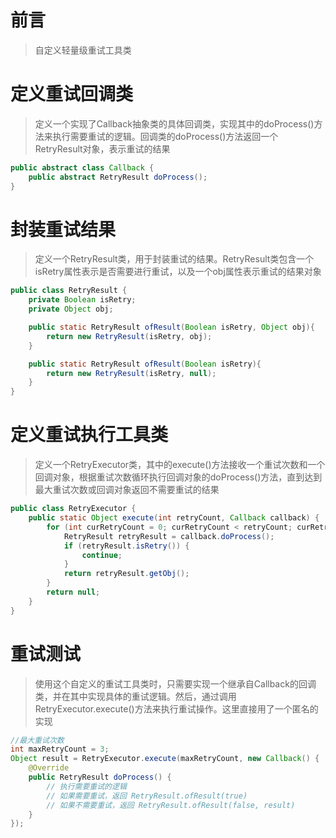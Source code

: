 # 前言

> 自定义轻量级重试工具类

# 定义重试回调类

> 定义一个实现了Callback抽象类的具体回调类，实现其中的doProcess()方法来执行需要重试的逻辑。回调类的doProcess()方法返回一个RetryResult对象，表示重试的结果

```java 
public abstract class Callback {
    public abstract RetryResult doProcess();
}
```

# 封装重试结果

> 定义一个RetryResult类，用于封装重试的结果。RetryResult类包含一个isRetry属性表示是否需要进行重试，以及一个obj属性表示重试的结果对象

```java 
public class RetryResult {
    private Boolean isRetry;
    private Object obj;

    public static RetryResult ofResult(Boolean isRetry, Object obj){
        return new RetryResult(isRetry, obj);
    }

    public static RetryResult ofResult(Boolean isRetry){
        return new RetryResult(isRetry, null);
    }
}
```

# 定义重试执行工具类

> 定义一个RetryExecutor类，其中的execute()方法接收一个重试次数和一个回调对象，根据重试次数循环执行回调对象的doProcess()方法，直到达到最大重试次数或回调对象返回不需要重试的结果

```java 
public class RetryExecutor {
    public static Object execute(int retryCount, Callback callback) {
        for (int curRetryCount = 0; curRetryCount < retryCount; curRetryCount++) {
            RetryResult retryResult = callback.doProcess();
            if (retryResult.isRetry()) {
                continue;
            }
            return retryResult.getObj();
        }
        return null;
    }
}
```

# 重试测试

> 使用这个自定义的重试工具类时，只需要实现一个继承自Callback的回调类，并在其中实现具体的重试逻辑。然后，通过调用RetryExecutor.execute()方法来执行重试操作。这里直接用了一个匿名的实现

```java 
//最大重试次数
int maxRetryCount = 3;
Object result = RetryExecutor.execute(maxRetryCount, new Callback() {
    @Override
    public RetryResult doProcess() {
        // 执行需要重试的逻辑
        // 如果需要重试，返回 RetryResult.ofResult(true)
        // 如果不需要重试，返回 RetryResult.ofResult(false, result)
    }
});
```